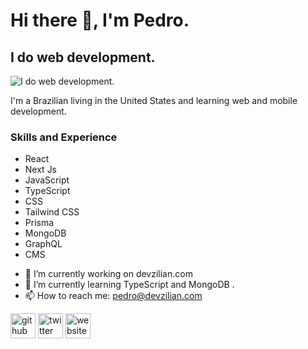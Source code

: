 # Hi there 👋, I'm Pedro.
## I do web development.
![I do web development.](https://media-exp1.licdn.com/dms/image/C4D16AQF-ghTW2CXtcw/profile-displaybackgroundimage-shrink_350_1400/0/1659642195872?e=1670457600&v=beta&t=g45GJE83Xk3rJOFl25x68EVZ0tVRXoiCMwHpoiLqn9M)

I'm a Brazilian living in the United States and learning web and mobile development.

### Skills and Experience  

* React
* Next Js
* JavaScript
* TypeScript
* CSS
* Tailwind CSS
* Prisma
* MongoDB
* GraphQL
* CMS

- 🔭 I’m currently working on devzilian.com 
- 🌱 I’m currently learning TypeScript and MongoDB . 
- 📫 How to reach me: pedro@devzilian.com 


[<img src='https://cdn.jsdelivr.net/npm/simple-icons@3.0.1/icons/github.svg' alt='github' height='40'>](https://github.com/devzilian)  [<img src='https://cdn.jsdelivr.net/npm/simple-icons@3.0.1/icons/twitter.svg' alt='twitter' height='40'>](https://twitter.com/@mpedrocjr)  [<img src='https://cdn.jsdelivr.net/npm/simple-icons@3.0.1/icons/icloud.svg' alt='website' height='40'>](https://devzilian.com)  



<!--
**devzilian/devzilian** is a ✨ _special_ ✨ repository because its `README.md` (this file) appears on your GitHub profile.

Here are some ideas to get you started:

- 🔭 I’m currently working on ...
- 🌱 I’m currently learning ...
- 👯 I’m looking to collaborate on ...
- 🤔 I’m looking for help with ...
- 💬 Ask me about ...
- 📫 How to reach me: ...
- 😄 Pronouns: ...
- ⚡ Fun fact: ...
-->
